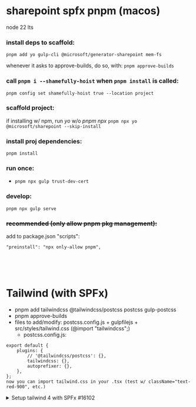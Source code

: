 # sharepoint spfx pnpm (macos)

node 22 lts

### install deps to scaffold:

```pnpm add yo gulp-cli @microsoft/generator-sharepoint mem-fs```

whenever it asks to approve-builds, do so, with: ```pnpm approve-builds```

### call `pnpm i --shamefully-hoist` when `pnpm install` is called:
```pnpm config set shamefully-hoist true --location project```

### scaffold project:

if installing w/ npm, run _yo_ w/o _pnpm npx_
```pnpm npx yo @microsoft/sharepoint --skip-install```

### install proj dependencies:

```pnpm install```

### run once:
- ```pnpm npx gulp trust-dev-cert```

### develop:

```pnpm npx gulp serve```

### ~~recommended (only allow pnpm pkg management):~~

add to package.json "scripts":

```"preinstall": "npx only-allow pnpm",```



&nbsp;

&nbsp;



# Tailwind (with SPFx)
- pnpm add tailwindcss @tailwindcss/postcss postcss gulp-postcss
- pnpm approve-builds
- files to add/modify: postcss.config.js + gulpfilejs + src/styles/tailwind.css (@import "tailwindcss";)
  - postcss.config.js:
```
export default {
    plugins: {
        // '@tailwindcss/postcss': {},
        tailwindcss: {},
        autoprefixer: {},
    },
};
now you can import tailwind.css in your .tsx (test w/ className="text-red-900", etc.)
```
<details>
<summary>Setup tailwind 4 with SPFx #16102</summary>
[Official Docs (using-postcss)](https://tailwindcss.com/docs/installation/using-postcss)
When I try to use tailwind 4 with rsuitejs, rsuite.min.css is render higher than tailwind.css.
I've done this steps to setup:
	1	Create spfx project (obviously), install plugin for tailwind (if not installed)
	2	install this packages: npm i tailwindcss @tailwindcss/postcss autoprefixer gulp-postcss
	3	  
	4	Create somewhere tailwind.css in /src/ folder and put in it following code: @import "tailwindcss";
	5	  
	6	Put in gulpe.json this code before build.initialize(require('gulp')); (almost there): const postcss = require("gulp-postcss");
	7	const tailwind = require("@tailwindcss/postcss");
	8	
	9	const tailwindcss = build.subTask(
	10	"@tailwindcss/postcss",
	11	function (gulp, buildOptions, done) {
	12	    gulp
	13	        .src("./src/tailwind.css")
	14	        .pipe(
	15	            postcss([
	16	            tailwind("./tailwind.config.js"),
	17	            ])
	18	        )
	19	        .pipe(gulp.dest("dist"));
	20	    done();
	21	}
	22	);
	23	build.rig.addPreBuildTask(tailwindcss);
	24	  
	25	Finally add in core of spfx typescript import "../../../dist/tailwind.css" and setup button:
</details>
